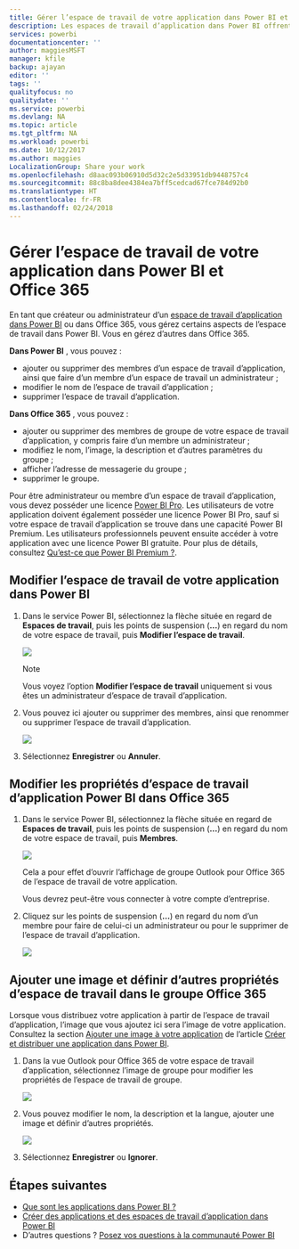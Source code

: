 ```yaml
---
title: Gérer l’espace de travail de votre application dans Power BI et Office 365
description: Les espaces de travail d’application dans Power BI offrent une expérience collaborative basée sur des groupes Office 365. Gérez vos espaces de travail d’application dans Power BI ainsi que dans Office 365.
services: powerbi
documentationcenter: ''
author: maggiesMSFT
manager: kfile
backup: ajayan
editor: ''
tags: ''
qualityfocus: no
qualitydate: ''
ms.service: powerbi
ms.devlang: NA
ms.topic: article
ms.tgt_pltfrm: NA
ms.workload: powerbi
ms.date: 10/12/2017
ms.author: maggies
LocalizationGroup: Share your work
ms.openlocfilehash: d8aac093b06910d5d32c2e5d33951db9448757c4
ms.sourcegitcommit: 88c8ba8dee4384ea7bff5cedcad67fce784d92b0
ms.translationtype: HT
ms.contentlocale: fr-FR
ms.lasthandoff: 02/24/2018
---
```

# <a name="manage-your-app-workspace-in-power-bi-and-office-365"></a>Gérer l’espace de travail de votre application dans Power BI et Office 365
En tant que créateur ou administrateur d’un [espace de travail d’application dans Power BI](service-install-use-apps.md) ou dans Office 365, vous gérez certains aspects de l’espace de travail dans Power BI. Vous en gérez d’autres dans Office 365. 

**Dans Power BI** , vous pouvez :

* ajouter ou supprimer des membres d’un espace de travail d’application, ainsi que faire d’un membre d’un espace de travail un administrateur ;
* modifier le nom de l’espace de travail d’application ;
* supprimer l’espace de travail d’application.

**Dans Office 365** , vous pouvez :

* ajouter ou supprimer des membres de groupe de votre espace de travail d’application, y compris faire d’un membre un administrateur ;
* modifiez le nom, l’image, la description et d’autres paramètres du groupe ;
* afficher l’adresse de messagerie du groupe ;
* supprimer le groupe.

Pour être administrateur ou membre d’un espace de travail d’application, vous devez posséder une licence [Power BI Pro](service-free-vs-pro.md). Les utilisateurs de votre application doivent également posséder une licence Power BI Pro, sauf si votre espace de travail d’application se trouve dans une capacité Power BI Premium. Les utilisateurs professionnels peuvent ensuite accéder à votre application avec une licence Power BI gratuite. Pour plus de détails, consultez [Qu’est-ce que Power BI Premium ?](service-premium.md).

## <a name="edit-your-app-workspace-in-power-bi"></a>Modifier l’espace de travail de votre application dans Power BI
1. Dans le service Power BI, sélectionnez la flèche située en regard de **Espaces de travail**, puis les points de suspension (**…**) en regard du nom de votre espace de travail, puis **Modifier l’espace de travail**. 
   
   ![](media/service-manage-app-workspace-in-power-bi-and-office-365/power-bi-app-ellipsis.png)
   
   > [!NOTE]
   > Vous voyez l’option **Modifier l’espace de travail** uniquement si vous êtes un administrateur d’espace de travail d’application.
   > 
   > 
2. Vous pouvez ici ajouter ou supprimer des membres, ainsi que renommer ou supprimer l’espace de travail d’application. 
   
   ![](media/service-manage-app-workspace-in-power-bi-and-office-365/power-bi-app-edit-workspace.png)
3. Sélectionnez **Enregistrer** ou **Annuler**.

## <a name="edit-power-bi-app-workspace-properties-in-office-365"></a>Modifier les propriétés d’espace de travail d’application Power BI dans Office 365
1. Dans le service Power BI, sélectionnez la flèche située en regard de **Espaces de travail**, puis les points de suspension (**…**) en regard du nom de votre espace de travail, puis **Membres**. 
   
   ![](media/service-manage-app-workspace-in-power-bi-and-office-365/power-bi-app-ellipsis.png)
   
   Cela a pour effet d’ouvrir l’affichage de groupe Outlook pour Office 365 de l’espace de travail de votre application.
   
   Vous devrez peut-être vous connecter à votre compte d’entreprise.
2. Cliquez sur les points de suspension (**…**) en regard du nom d’un membre pour faire de celui-ci un administrateur ou pour le supprimer de l’espace de travail d’application. 
   
   ![](media/service-manage-app-workspace-in-power-bi-and-office-365/pbi_managegroupo365.png)

## <a name="add-an-image-and-set-other-workspace-properties-in-the-office-365-group"></a>Ajouter une image et définir d’autres propriétés d’espace de travail dans le groupe Office 365
Lorsque vous distribuez votre application à partir de l’espace de travail d’application, l’image que vous ajoutez ici sera l’image de votre application. Consultez la section [Ajouter une image à votre application](service-create-distribute-apps.md#add-an-image-to-your-app-optional) de l’article [Créer et distribuer une application dans Power BI](service-create-distribute-apps.md).

1. Dans la vue Outlook pour Office 365 de votre espace de travail d’application, sélectionnez l’image de groupe pour modifier les propriétés de l’espace de travail de groupe.
   
   ![](media/service-manage-app-workspace-in-power-bi-and-office-365/pbi_editgroupo365.png)
2. Vous pouvez modifier le nom, la description et la langue, ajouter une image et définir d’autres propriétés.
   
   ![](media/service-manage-app-workspace-in-power-bi-and-office-365/pbi_editgrpo365dialog.png)
3. Sélectionnez **Enregistrer** ou **Ignorer**.

## <a name="next-steps"></a>Étapes suivantes
* [Que sont les applications dans Power BI ?](service-install-use-apps.md)
* [Créer des applications et des espaces de travail d’application dans Power BI](service-create-distribute-apps.md)
* D’autres questions ? [Posez vos questions à la communauté Power BI](http://community.powerbi.com/)

